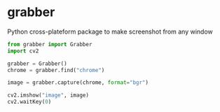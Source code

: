# grabber
Python cross-plateform package to make screenshot from any window

```python
from grabber import Grabber
import cv2

grabber = Grabber()
chrome = grabber.find("chrome")

image = grabber.capture(chrome, format="bgr")

cv2.imshow("image", image)
cv2.waitKey(0)
 ```
